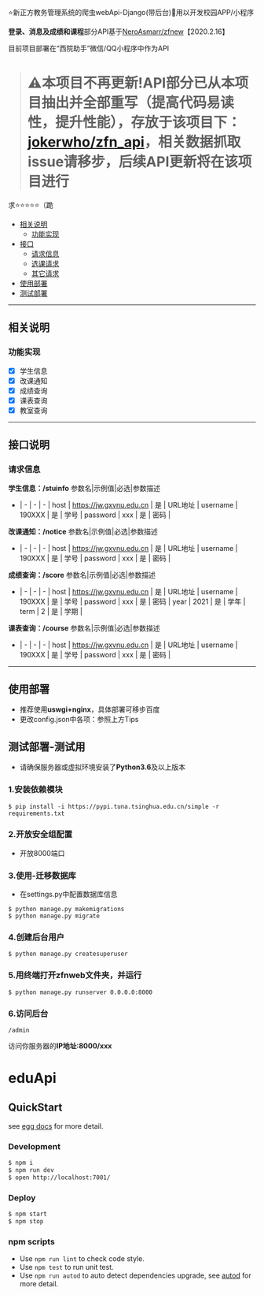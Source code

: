 ⭐新正方教务管理系统的爬虫webApi-Django(带后台)🔧用以开发校园APP/小程序

**登录、消息及成绩和课程**部分API基于[NeroAsmarr/zfnew](https://github.com/NeroAsmarr/zfnew)【2020.2.16】

目前项目部署在“西院助手”微信/QQ小程序中作为API

> # ⚠️本项目不再更新!**API部分已从本项目抽出并全部重写（提高代码易读性，提升性能）**，存放于该项目下：[jokerwho/zfn_api](https://github.com/jokerwho/zfn_api)，相关数据抓取issue请移步，后续API更新将在该项目进行
求⭐⭐⭐⭐⭐（跪

 - [相关说明](#相关说明)
    - [功能实现](#功能实现)
 - [接口](#接口)
    - [请求信息](#信息请求)
    - [选课请求](#选课请求)
    - [其它请求](#其它请求)
 - [使用部署](#使用部署)
 - [测试部署](#测试部署-测试用)

------

## 相关说明

### 功能实现

 - [x] 学生信息
 - [x] 改课通知
 - [x] 成绩查询
 - [x] 课表查询
 - [x] 教室查询

------


## 接口说明

### 请求信息

**学生信息：/stuinfo**
参数名|示例值|必选|参数描述 
- | - | - | - |
host | https://jw.gxvnu.edu.cn | 是 | URL地址 |
username | 190XXX | 是 | 学号 |
password | xxx    | 是 | 密码 |

**改课通知：/notice**
参数名|示例值|必选|参数描述 
- | - | - | - |
host | https://jw.gxvnu.edu.cn | 是 | URL地址 |
username | 190XXX | 是 | 学号 |
password | xxx    | 是 | 密码 |

**成绩查询：/score**
参数名|示例值|必选|参数描述 
- | - | - | - |
host | https://jw.gxvnu.edu.cn | 是 | URL地址 |
username | 190XXX | 是 | 学号 |
password | xxx    | 是 | 密码 |
year | 2021 | 是 | 学年 |
term | 2 | 是 | 学期 |

**课表查询：/course**
参数名|示例值|必选|参数描述 
- | - | - | - |
host | https://jw.gxvnu.edu.cn | 是 | URL地址 |
username | 190XXX | 是 | 学号 |
password | xxx    | 是 | 密码 |


------

## 使用部署
 - 推荐使用**uswgi+nginx**，具体部署可移步百度
 - 更改config.json中各项：参照上方Tips

## 测试部署-测试用

 - 请确保服务器或虚拟环境安装了**Python3.6**及以上版本

### 1.安装依赖模块

```shell
$ pip install -i https://pypi.tuna.tsinghua.edu.cn/simple -r requirements.txt
```

### 2.开放安全组配置
 - 开放8000端口

### 3.使用-迁移数据库

 - 在settings.py中配置数据库信息

```shell
$ python manage.py makemigrations
$ python manage.py migrate
```

### 4.创建后台用户

```shell
$ python manage.py createsuperuser
```

### 5.用终端打开zfnweb文件夹，并运行

```shell
$ python manage.py runserver 0.0.0.0:8000
```

### 6.访问后台

```
/admin
```

访问你服务器的**IP地址:8000/xxx**
# eduApi



## QuickStart

<!-- add docs here for user -->

see [egg docs][egg] for more detail.

### Development

```bash
$ npm i
$ npm run dev
$ open http://localhost:7001/
```

### Deploy

```bash
$ npm start
$ npm stop
```

### npm scripts

- Use `npm run lint` to check code style.
- Use `npm test` to run unit test.
- Use `npm run autod` to auto detect dependencies upgrade, see [autod](https://www.npmjs.com/package/autod) for more detail.


[egg]: https://eggjs.org
